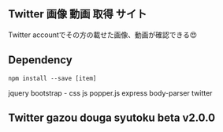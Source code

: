 ## Twitter 画像 動画 取得 サイト

Twitter accountでその方の載せた画像、動画が確認できる😍

## Dependency
~~~
npm install --save [item]
~~~
jquery
bootstrap - css js
popper.js
express
body-parser
twitter

## Twitter gazou douga syutoku beta v2.0.0